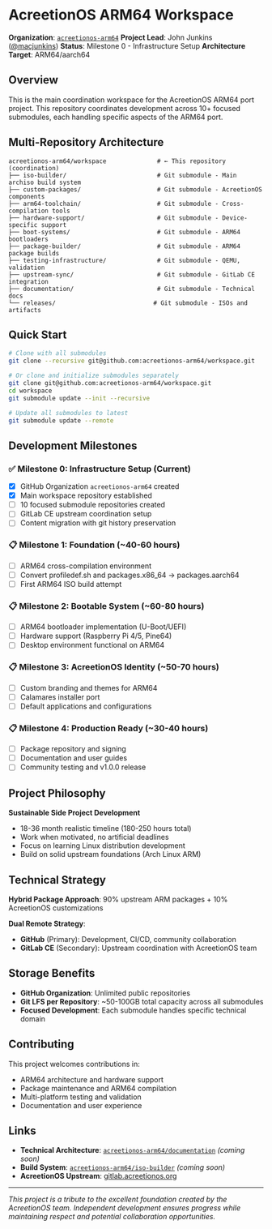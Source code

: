 # AcreetionOS ARM64 Workspace

**Organization**: [`acreetionos-arm64`](https://github.com/acreetionos-arm64)
**Project Lead**: John Junkins ([@macjunkins](https://github.com/macjunkins))
**Status**: Milestone 0 - Infrastructure Setup
**Architecture Target**: ARM64/aarch64

## Overview

This is the main coordination workspace for the AcreetionOS ARM64 port project. This repository coordinates development across 10+ focused submodules, each handling specific aspects of the ARM64 port.

## Multi-Repository Architecture

```
acreetionos-arm64/workspace              # ← This repository (coordination)
├── iso-builder/                         # Git submodule - Main archiso build system
├── custom-packages/                     # Git submodule - AcreetionOS components
├── arm64-toolchain/                     # Git submodule - Cross-compilation tools
├── hardware-support/                    # Git submodule - Device-specific support
├── boot-systems/                        # Git submodule - ARM64 bootloaders
├── package-builder/                     # Git submodule - ARM64 package builds
├── testing-infrastructure/              # Git submodule - QEMU, validation
├── upstream-sync/                       # Git submodule - GitLab CE integration
├── documentation/                       # Git submodule - Technical docs
└── releases/                           # Git submodule - ISOs and artifacts
```

## Quick Start

```bash
# Clone with all submodules
git clone --recursive git@github.com:acreetionos-arm64/workspace.git

# Or clone and initialize submodules separately
git clone git@github.com:acreetionos-arm64/workspace.git
cd workspace
git submodule update --init --recursive

# Update all submodules to latest
git submodule update --remote
```

## Development Milestones

### ✅ Milestone 0: Infrastructure Setup (Current)
- [x] GitHub Organization `acreetionos-arm64` created
- [x] Main workspace repository established
- [ ] 10 focused submodule repositories created
- [ ] GitLab CE upstream coordination setup
- [ ] Content migration with git history preservation

### 📋 Milestone 1: Foundation (~40-60 hours)
- [ ] ARM64 cross-compilation environment
- [ ] Convert profiledef.sh and packages.x86_64 → packages.aarch64
- [ ] First ARM64 ISO build attempt

### 📋 Milestone 2: Bootable System (~60-80 hours)
- [ ] ARM64 bootloader implementation (U-Boot/UEFI)
- [ ] Hardware support (Raspberry Pi 4/5, Pine64)
- [ ] Desktop environment functional on ARM64

### 📋 Milestone 3: AcreetionOS Identity (~50-70 hours)
- [ ] Custom branding and themes for ARM64
- [ ] Calamares installer port
- [ ] Default applications and configurations

### 📋 Milestone 4: Production Ready (~30-40 hours)
- [ ] Package repository and signing
- [ ] Documentation and user guides
- [ ] Community testing and v1.0.0 release

## Project Philosophy

**Sustainable Side Project Development**
- 18-36 month realistic timeline (180-250 hours total)
- Work when motivated, no artificial deadlines
- Focus on learning Linux distribution development
- Build on solid upstream foundations (Arch Linux ARM)

## Technical Strategy

**Hybrid Package Approach**: 90% upstream ARM packages + 10% AcreetionOS customizations

**Dual Remote Strategy**:
- **GitHub** (Primary): Development, CI/CD, community collaboration
- **GitLab CE** (Secondary): Upstream coordination with AcreetionOS team

## Storage Benefits

- **GitHub Organization**: Unlimited public repositories
- **Git LFS per Repository**: ~50-100GB total capacity across all submodules
- **Focused Development**: Each submodule handles specific technical domain

## Contributing

This project welcomes contributions in:
- ARM64 architecture and hardware support
- Package maintenance and ARM64 compilation
- Multi-platform testing and validation
- Documentation and user experience

## Links

- **Technical Architecture**: [`acreetionos-arm64/documentation`](https://github.com/acreetionos-arm64/documentation) *(coming soon)*
- **Build System**: [`acreetionos-arm64/iso-builder`](https://github.com/acreetionos-arm64/iso-builder) *(coming soon)*
- **AcreetionOS Upstream**: [gitlab.acreetionos.org](https://gitlab.acreetionos.org)

---

*This project is a tribute to the excellent foundation created by the AcreetionOS team. Independent development ensures progress while maintaining respect and potential collaboration opportunities.*
